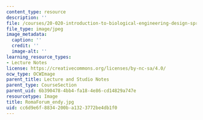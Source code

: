 ```yaml
---
content_type: resource
description: ''
file: /courses/20-020-introduction-to-biological-engineering-design-spring-2009/cc6d9e6f8834200ba1323772be4db1f0_RomaForum_endy.jpg
file_type: image/jpeg
image_metadata:
  caption: ''
  credit: ''
  image-alt: ''
learning_resource_types:
- Lecture Notes
license: https://creativecommons.org/licenses/by-nc-sa/4.0/
ocw_type: OCWImage
parent_title: Lecture and Studio Notes
parent_type: CourseSection
parent_uid: 6b390478-4bb4-fa18-4e86-cd14829a747e
resourcetype: Image
title: RomaForum_endy.jpg
uid: cc6d9e6f-8834-200b-a132-3772be4db1f0
---
```

